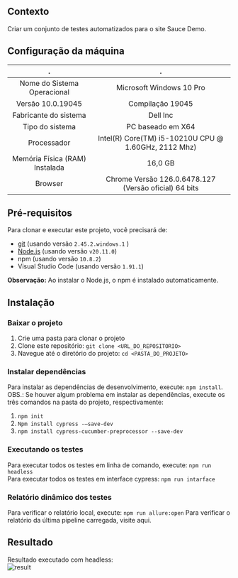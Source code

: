## Contexto
Criar um conjunto de testes automatizados para o site Sauce Demo.

## Configuração da máquina
  .  |  . | 
:------: | :------: |
Nome do Sistema Operacional | Microsoft Windows 10 Pro |
Versão 10.0.19045 | Compilação 19045 |
Fabricante do sistema | Dell Inc |
Tipo do sistema | PC baseado em X64 |
Processador | Intel(R) Core(TM) i5-10210U CPU @ 1.60GHz, 2112 Mhz) |
Memória Física (RAM) Instalada | 16,0 GB |
Browser | Chrome Versão 126.0.6478.127 (Versão oficial) 64 bits |

## Pré-requisitos

Para clonar e executar este projeto, você precisará de:

- [git](https://git-scm.com/downloads) (usando versão `2.45.2.windows.1` )
- [Node.js](https://nodejs.org/pt/download/package-manager) (usando versão `v20.11.0`)
- npm (usando versão `10.8.2`)
- Visual Studio Code (usando versão `1.91.1`)

**Observação:** Ao instalar o Node.js, o npm é instalado automaticamente.

## Instalação
### Baixar o projeto
1. Crie uma pasta para clonar o projeto
2. Clone este repositório: `git clone <URL_DO_REPOSITORIO>`
3. Navegue até o diretório do projeto: `cd <PASTA_DO_PROJETO>`

### Instalar dependências
Para instalar as dependências de desenvolvimento, execute: `npm install`.
<br>OBS.: Se houver algum problema em instalar as dependências, execute os três comandos na pasta do projeto, respectivamente: 
1. `npm init` 
2. `Npm install cypress -—save-dev`
3. `npm install cypress-cucumber-preprocessor --save-dev`

### Executando os testes
Para executar todos os testes em linha de comando, execute: `npm run headless`
<br>Para executar todos os testes em interface cypress: `npm run intarface`

### Relatório dinâmico dos testes
Para verificar o relatório local, execute: `npm run allure:open`
Para verificar o relatório da última pipeline carregada, visite aqui.

## Resultado
Resultado executado com headless: <br>
![result](https://github.com/user-attachments/assets/9b7b59b4-ecf2-4f9e-bd77-6b591d610cc4)
